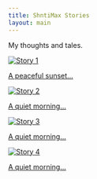 ```yaml
---
title: ShntiMax Stories
layout: main
---
```

My thoughts and tales.
<div class="stories-container">
<div class="stories-track">

  <a href="/blog/story1/" class="story-item">
    <img src="/assets/photo1.jpg" alt="Story 1">
    <p>A peaceful sunset...</p>
  </a>
  <a href="/blog/story2/" class="story-item">
    <img src="/assets/photo2.jpg" alt="Story 2">
    <p>A quiet morning...</p>
  </a>
  <a href="/blog/story3/" class="story-item">
    <img src="/assets/photo2.jpg" alt="Story 3">
    <p>A quiet morning...</p>
  </a>
  <a href="/blog/story4/" class="story-item">
    <img src="/assets/photo2.jpg" alt="Story 4">
    <p>A quiet morning...</p>
  </a>
</div>
</div>

<script src="/carousel.js"></script>

<script src="https://cdnjs.cloudflare.com/ajax/libs/gsap/3.11.5/gsap.min.js"></script>

<script src="https://cdnjs.cloudflare.com/ajax/libs/gsap/3.11.5/ScrollTrigger.min.js"></script>





